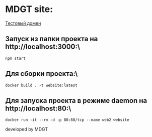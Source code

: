 # MDGT site:

[Тестовый домен](http://mdgt.tmweb.ru/)

## Запуск из папки проекта на http://localhost:3000:\
`npm start`

## Для сборки проекта:\
`docker build . -t website:latest`

## Для запуска проекта в режиме daemon на http://localhost:80:\
`docker run -it --rm -d -p 80:80/tcp --name web2 website`
  
    
    
developed by MDGT
